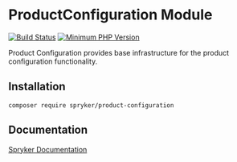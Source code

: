 # ProductConfiguration Module
[![Build Status](https://travis-ci.org/spryker/product-configuration.svg)](https://travis-ci.org/spryker/product-configuration)
[![Minimum PHP Version](https://img.shields.io/badge/php-%3E%3D%207.2-8892BF.svg)](https://php.net/)

Product Configuration provides base infrastructure for the product configuration functionality.

## Installation

```
composer require spryker/product-configuration
```

## Documentation

[Spryker Documentation](https://academy.spryker.com/developing_with_spryker/module_guide/modules.html)
